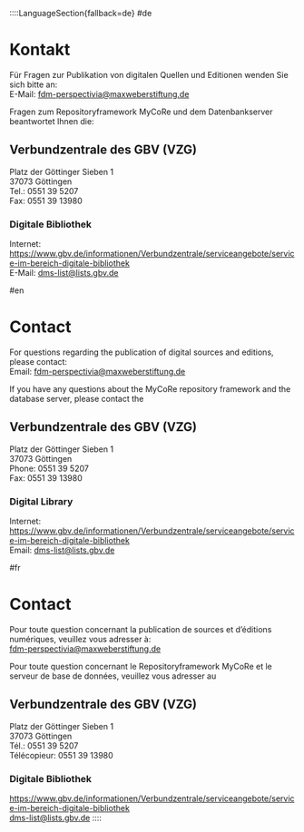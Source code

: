 ::::LanguageSection{fallback=de}
#de
<!-- de -------------------------------------------------------------------- -->
# Kontakt
<!--Stand: 11.05.2024-->

Für Fragen zur Publikation von digitalen Quellen und Editionen wenden Sie sich bitte an:<br />
E-Mail: fdm-perspectivia@maxweberstiftung.de

Fragen zum Repositoryframework MyCoRe und dem Datenbankserver beantwortet Ihnen die:

## Verbundzentrale des GBV (VZG)
Platz der Göttinger Sieben 1<br />
37073 Göttingen<br />
Tel.: 0551 39 5207<br />
Fax: 0551 39 13980<br />

### Digitale Bibliothek
Internet: https://www.gbv.de/informationen/Verbundzentrale/serviceangebote/service-im-bereich-digitale-bibliothek<br />
E-Mail: dms-list@lists.gbv.de

#en
<!-- en -------------------------------------------------------------------- -->
# Contact
<!--Stand: 16.07.2024-->

For questions regarding the publication of digital sources and editions, please contact:<br />
Email: fdm-perspectivia@maxweberstiftung.de

If you have any questions about the MyCoRe repository framework and the database server, please contact the

## Verbundzentrale des GBV (VZG)
Platz der Göttinger Sieben 1<br />
37073 Göttingen<br />
Phone: 0551 39 5207<br />
Fax: 0551 39 13980<br />

### Digital Library
Internet: https://www.gbv.de/informationen/Verbundzentrale/serviceangebote/service-im-bereich-digitale-bibliothek<br />
Email: dms-list@lists.gbv.de

#fr
<!-- fr -------------------------------------------------------------------- -->
# Contact
<!--Stand: 14.08.2024-->

Pour toute question concernant la publication de sources et d’éditions numériques, veuillez vous adresser à:<br />
fdm-perspectivia@maxweberstiftung.de

Pour toute question concernant le Repositoryframework MyCoRe et le serveur de base de données, veuillez vous adresser au

## Verbundzentrale des GBV (VZG)
Platz der Göttinger Sieben 1<br />
37073 Göttingen<br />
Tél.: 0551 39 5207<br />
Télécopieur: 0551 39 13980<br />

### Digitale Bibliothek
https://www.gbv.de/informationen/Verbundzentrale/serviceangebote/service-im-bereich-digitale-bibliothek<br />
dms-list@lists.gbv.de
::::
